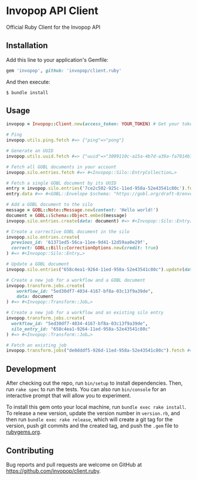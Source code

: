 # Invopop API Client

Official Ruby Client for the Invopop API

## Installation

Add this line to your application's Gemfile:

```ruby
gem 'invopop', github: 'invopop/client.ruby'
```

And then execute:

    $ bundle install

## Usage

```ruby
invopop = Invopop::Client.new(access_token: YOUR_TOKEN) # Get your token from Invopop's console

# Ping
invopop.utils.ping.fetch #=> {"ping"=>"pong"}

# Generate an UUID
invopop.utils.uuid.fetch #=> {"uuid"=>"3099110c-a15a-4b7d-a39a-fa7014b755f0", "version"=>"4"}

# Fetch all GOBL documents in your account
invopop.silo.entries.fetch #=> #<Invopop::Silo::EntryCollection…>

# Fetch a single GOBL document by its UUID
entry = invopop.silo.entries('7ce2c502-925c-11ed-958a-52e43541c80c').fetch #=> #<Invopop::Silo::Entry…>
entry.data #=> #<GOBL::Envelope $schema: "https://gobl.org/draft-0/envelope"…>

# Add a GOBL document to the silo
message = GOBL::Note::Message.new(content: 'Hello world!')
document = GOBL::Schema::Object.embed(message)
invopop.silo.entries.create(data: document) #=> #<Invopop::Silo::Entry…>

# Create a corrective GOBL document in the silo
invopop.silo.entries.create(
  previous_id: '61371ed5-56ca-11ee-9d41-12d59aa0e29f',
  correct: GOBL::Bill::CorrectionOptions.new(credit: true)
) #=> #<Invopop::Silo::Entry…>

# Update a GOBL document
invopop.silo.entries("658c4ea1-9264-11ed-958a-52e43541c80c").update(data: document) #=> #<Invopop::Silo::Entry…>

# Create a new job for a workflow and a GOBL document
invopop.transform.jobs.create(
    workflow_id: "5ed30df7-4034-4167-bf8a-03c13f9a39de",
    data: document
) #=> #<Invopop::Transform::Job…>

# Create a new job for a workflow and an existing silo entry
invopop.transform.jobs.create(
  workflow_id: "5ed30df7-4034-4167-bf8a-03c13f9a39de",
  silo_entry_id: "658c4ea1-9264-11ed-958a-52e43541c80c"
) #=> #<Invopop::Transform::Job…>

# Fetch an existing job
invopop.transform.jobs("de0dddf5-926d-11ed-958a-52e43541c80c").fetch #=> #<Invopop::Transform::Job…>
```

## Development

After checking out the repo, run `bin/setup` to install dependencies. Then, run `rake spec` to run the tests. You can also run `bin/console` for an interactive prompt that will allow you to experiment.

To install this gem onto your local machine, run `bundle exec rake install`. To release a new version, update the version number in `version.rb`, and then run `bundle exec rake release`, which will create a git tag for the version, push git commits and the created tag, and push the `.gem` file to [rubygems.org](https://rubygems.org).

## Contributing

Bug reports and pull requests are welcome on GitHub at https://github.com/invopop/client.ruby.
